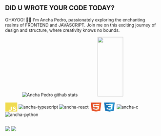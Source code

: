 ##  DID U WROTE YOUR CODE TODAY? 

OHAYOO! 🐉🎌
I'm Ancha Pedro, passionately exploring the enchanting realms of FRONTEND and JAVASCRIPT. 
Join me on this exciting journey of design and structure, where creativity knows no bounds. 

<div align="center">  
  <img width="49%" height="195px" src="https://github-readme-stats.vercel.app/api?username=anchaapedro&show_icons=true&count_private=true&hide_border=true&title_color=101BE5FF&icon_color=101BE5FF&text_color=#fff&bg_color=0d1117" alt="Ancha Pedro github stats" /> 
  <img width="41%" height="195px" src="https://github-readme-stats.vercel.app/api/top-langs/?username=anchaapedro&layout=compact&hide_border=true&title_color=ff91a4&text_color=#fff&bg_color=0d1117" />
</div>
        
 </div>



<div style="display: inline_block"><br>
  <img align="center" alt="anchaa-Js" height="30" width="40" src="https://raw.githubusercontent.com/devicons/devicon/master/icons/javascript/javascript-plain.svg">
  <img src="https://cdn.jsdelivr.net/gh/devicons/devicon/icons/typescript/typescript-plain.svg" height="30" width="40" align="center" alt="ancha-typescript"/>
    <img src="https://cdn.jsdelivr.net/gh/devicons/devicon/icons/react/react-original-wordmark.svg" height="30" width="40" align="center" alt="ancha-react"/>
  <img align="center" alt="Rafa-Ts" height="30" width="40" src="https://raw.githubusercontent.com/devicons/devicon/master/icons/html5/html5-original.svg">
  <img align="center" alt="Rafa-CSS" height="30" width="40"   src="https://raw.githubusercontent.com/devicons/devicon/master/icons/css3/css3-original.svg">
   <img src="https://cdn.jsdelivr.net/gh/devicons/devicon/icons/c/c-original.svg" height="30" width="40" align="center" alt="ancha-c" />
   
  <img src="https://cdn.jsdelivr.net/gh/devicons/devicon/icons/python/python-plain-wordmark.svg" height="30" width="40" align="center" alt="ancha-python" />
          
    
    
          
    
          
    
          
          
      
  
</div>
 
## 
 
<div>
  <a href = "mailto:anchaapedro@gmail.com"><img src="https://img.shields.io/badge/Gmail-D14836?style=for-the-badge&logo=gmail&logoColor=white" target="_blank"></a>
  <a href="https://www.linkedin.com/in/anchapedro/" target="_blank"><img src="https://img.shields.io/badge/-LinkedIn-%230077B5?style=for-the-badge&logo=linkedin&logoColor=white" target="_blank"></a>   
</div>

  
